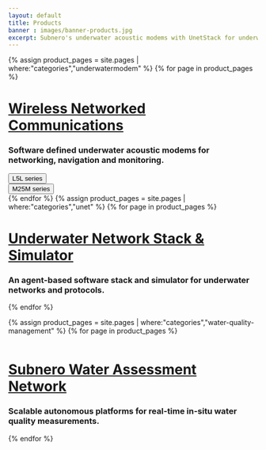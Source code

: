 ```yaml
---
layout: default
title: Products
banner : images/banner-products.jpg
excerpt: Subnero's underwater acoustic modems with UnetStack for underwater wireless communication and networking and SWAN for real-time water-quality monitoring.
---
```

<div class='full tall' style='background-image: url({{site.baseurl}}/{{page.banner}});'>
  <div class='row'>
    <div class='large-12 columns'>
      <!-- {% include section-header.html title=page.title tagline=page.tagline color=page.title_color class="big" %} -->
    </div>
  </div>
  <div class='four spacing'></div>
  <div class='four spacing'></div>
</div>

<div class='full'>
  {% assign product_pages = site.pages | where:"categories","underwatermodem" %}
  {% for page in product_pages %}
  <div class='category-container bg-grey'>
    <div class='category-row'>
        <div class='large-3 columns category-img'>
          <img alt="" src="{{site.baseurl}}/{{page.thumbnail}}"/>
        </div>
        <div class='large-9 columns'>
          <div class='category-content'>
            <h1><a href="{{site.baseurl}}/products/modem.html">Wireless Networked Communications</a></h1>
            <h3>Software defined underwater acoustic modems for networking, navigation and monitoring.</h3>
            <div class='media'>
              <div class='modem-type'>
              <a href='{{site.baseurl}}/products/modem.html?&section=L5Lseries'><button>L5L series</button></a>
              </div>
              <div class='modem-type'>
              <a href='{{site.baseurl}}/products/modem.html?&section=M25Mseries'><button class='button-outline'>M25M series</button></a>
              </div>
            </div>
          </div>
      </div>
    </div>
  </div>
  {% endfor %}
  {% assign product_pages = site.pages | where:"categories","unet" %}
  {% for page in product_pages %}
  <div class='category-container'>
    <div class='category-row'>
      <div class='large-3 columns category-img'>
        <img alt="" src="{{site.baseurl}}/{{page.thumbnail}}"/>
      </div>   
      <div class='large-9 columns'> 
        <div class='category-content'>
          <h1><a href="{{site.baseurl}}/products/unet.html" class='unet-color'>Underwater Network Stack & Simulator</a></h1>
          <h3>An agent-based software stack and simulator for underwater networks and protocols.</h3>
        </div>
      </div>
    </div>
  </div>
  {% endfor %}

  {% assign product_pages = site.pages | where:"categories","water-quality-management" %}
  {% for page in product_pages %}
  <div class ='category-container bg-grey'>
    <div class='category-row'>    
      <div class='large-3 columns category-img'>
        <img alt="" src="{{site.baseurl}}/{{page.thumbnail}}"/> 
      </div>
      <div class='large-9 columns'>       
        <div class='category-content'>
          <h1><a href="{{site.baseurl}}/products/swan.html">Subnero Water Assessment Network</a></h1>
          <h3>Scalable autonomous platforms for real-time in-situ water quality measurements.</h3>
        </div>
      </div>
    </div>
  </div>
    {% endfor %}
</div>
